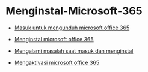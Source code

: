 # Menginstal-Microsoft-365

* [Masuk untuk mengunduh microsoft office 365](https://github.com/miatambunan/Menginstal-Microsoft-365/blob/main/README.md)

* [Menginstal microsoft office 365](https://github.com/miatambunan/Menginstal-Microsoft-365/blob/main/menginstal.md)

* [Mengalami masalah saat masuk dan menginstal](https://github.com/miatambunan/Menginstal-Microsoft-365/blob/main/mengalami-masalah.md)

* [Mengaktivasi microsoft office 365](https://github.com/miatambunan/Menginstal-Microsoft-365/blob/main/mengaktifkan.md)
